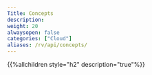 ```yaml
---
Title: Concepts
description:
weight: 20
alwaysopen: false
categories: ["Cloud"]
aliases: /rv/api/concepts/
---
```

{{%allchildren style="h2" description="true"%}}
